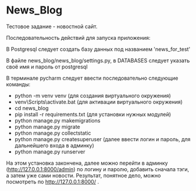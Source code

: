 # News_Blog

Тестовое задание - новостной сайт.

Последовательность действий для запуска приложения:

В Postgresql следует создать базу данных под названием 'news_for_test'

В файле news_blog/news_blog/settings.py, в DATABASES следует указать своё имя и пароль от postgresql

В терминале pycharm следует ввести последовательно следующие команды:

- python -m venv venv (для создания виртуального окружения)
- venv\Scripts\activate.bat (для активации виртуального окружения)
- cd news_blog
- pip install -r requirements.txt (для установки нужных модулей)
- python manage.py makemigrations
- python manage.py migrate
- python manage.py collectstatic
- python manage.py createsuperuser (далее ввести логин и пароль, для дальнейшего входа в админку)
- python manage.py runserver

На этом установка закончена, далее можно перейти в админку (http://127.0.0.1:8000/admin) по логину и паролю, добавить сначала тэги, а затем уже сами новости. Результат, понятное дело, можно посмотреть по http://127.0.0.1:8000/ .
